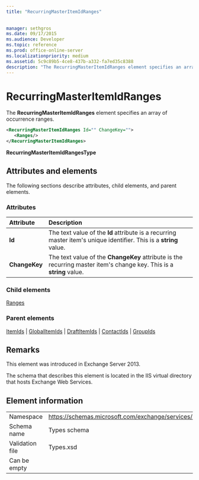 ```yaml
---
title: "RecurringMasterItemIdRanges"
 
 
manager: sethgros
ms.date: 09/17/2015
ms.audience: Developer
ms.topic: reference
ms.prod: office-online-server
ms.localizationpriority: medium
ms.assetid: 5c9c89b5-4ce8-437b-a332-fa7ed35c8388
description: "The RecurringMasterItemIdRanges element specifies an array of occurrence ranges."
---
```


# RecurringMasterItemIdRanges

The **RecurringMasterItemIdRanges** element specifies an array of occurrence ranges. 
  
```XML
<RecurringMasterItemIdRanges Id="" ChangeKey="">
   <Ranges/>
</RecurringMasterItemIdRanges>
```

 **RecurringMasterItemIdRangesType**
## Attributes and elements

The following sections describe attributes, child elements, and parent elements.
  
### Attributes

|**Attribute**|**Description**|
|:-----|:-----|
|**Id** <br/> |The text value of the **Id** attribute is a recurring master item's unique identifier. This is a **string** value.  <br/> |
|**ChangeKey** <br/> |The text value of the **ChangeKey** attribute is the recurring master item's change key. This is a **string** value.  <br/> |
   
### Child elements

[Ranges](ranges.md)
  
### Parent elements

[ItemIds](itemids.md) | [GlobalItemIds](globalitemids.md) | [DraftItemIds](draftitemids.md) | [ContactIds](contactids.md) | [GroupIds](groupids.md)
  
## Remarks

This element was introduced in Exchange Server 2013.
  
The schema that describes this element is located in the IIS virtual directory that hosts Exchange Web Services.
  
## Element information

|||
|:-----|:-----|
|Namespace  <br/> |https://schemas.microsoft.com/exchange/services/2006/types  <br/> |
|Schema name  <br/> |Types schema  <br/> |
|Validation file  <br/> |Types.xsd  <br/> |
|Can be empty  <br/> ||
   

